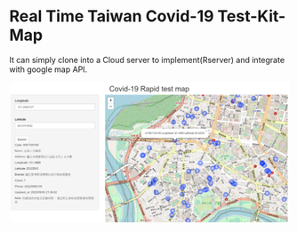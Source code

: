 # Real Time Taiwan Covid-19 Test-Kit-Map
It can simply clone into a Cloud server to implement(Rserver) and integrate with google map API.

![demo](demo.png)
